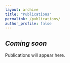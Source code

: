 ```yaml
---
layout: archive
title: "Publications"
permalink: /publications/
author_profile: false
---
```


*Coming soon*
------
Publications will appear here.
